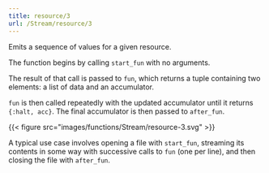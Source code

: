 ```yaml
---
title: resource/3
url: /Stream/resource/3
---
```


Emits a sequence of values for a given resource.

The function begins by calling `start_fun` with no arguments.

The result of that call is passed to `fun`, which returns a tuple containing two elements: a list of data and an accumulator.

`fun` is then called repeatedly with the updated accumulator until it returns `{:halt, acc}`. The final accumulator is then passed to `after_fun`.

{{< figure src="images/functions/Stream/resource-3.svg" >}}

A typical use case involves opening a file with `start_fun`, streaming its contents in some way with successive calls to `fun` (one per line), and then closing the file with `after_fun`.

